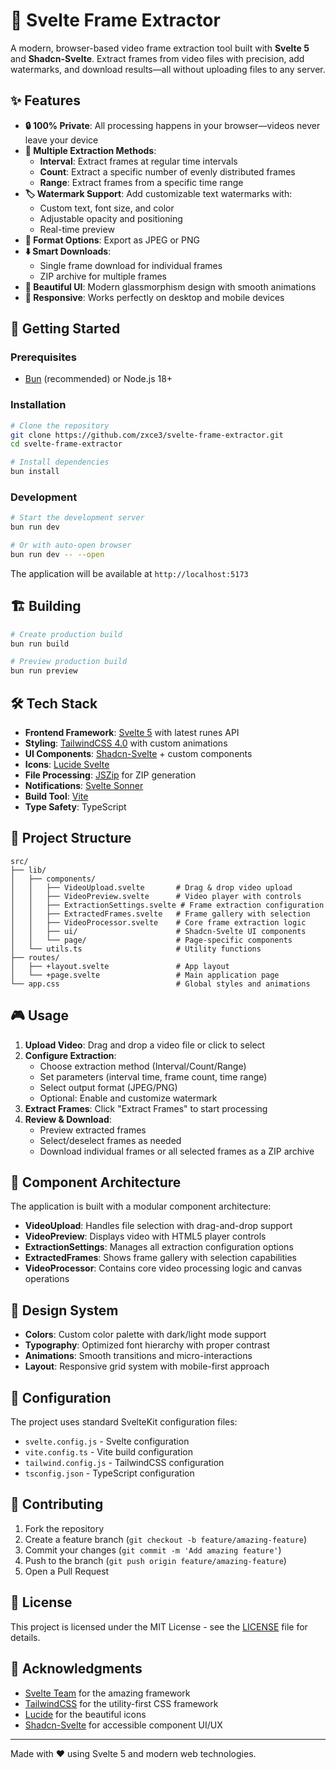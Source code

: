 # 🎥 Svelte Frame Extractor

A modern, browser-based video frame extraction tool built with **Svelte 5** and **Shadcn-Svelte**. Extract frames from video files with precision, add watermarks, and download results—all without uploading files to any server.

## ✨ Features

- **🔒 100% Private**: All processing happens in your browser—videos never leave your device
- **🎯 Multiple Extraction Methods**:
  - **Interval**: Extract frames at regular time intervals
  - **Count**: Extract a specific number of evenly distributed frames
  - **Range**: Extract frames from a specific time range
- **🏷️ Watermark Support**: Add customizable text watermarks with:
  - Custom text, font size, and color
  - Adjustable opacity and positioning
  - Real-time preview
- **📸 Format Options**: Export as JPEG or PNG
- **⬇️ Smart Downloads**: 
  - Single frame download for individual frames
  - ZIP archive for multiple frames
- **🎨 Beautiful UI**: Modern glassmorphism design with smooth animations
- **📱 Responsive**: Works perfectly on desktop and mobile devices

## 🚀 Getting Started

### Prerequisites

- [Bun](https://bun.sh/) (recommended) or Node.js 18+

### Installation

```bash
# Clone the repository
git clone https://github.com/zxce3/svelte-frame-extractor.git
cd svelte-frame-extractor

# Install dependencies
bun install
```

### Development

```bash
# Start the development server
bun run dev

# Or with auto-open browser
bun run dev -- --open
```

The application will be available at `http://localhost:5173`

## 🏗️ Building

```bash
# Create production build
bun run build

# Preview production build
bun run preview
```

## 🛠️ Tech Stack

- **Frontend Framework**: [Svelte 5](https://svelte.dev/) with latest runes API
- **Styling**: [TailwindCSS 4.0](https://tailwindcss.com/) with custom animations
- **UI Components**: [Shadcn-Svelte](https://shadcn-svelte.com/) + custom components
- **Icons**: [Lucide Svelte](https://lucide.dev/)
- **File Processing**: [JSZip](https://stuk.github.io/jszip/) for ZIP generation
- **Notifications**: [Svelte Sonner](https://svelte-sonner.vercel.app/)
- **Build Tool**: [Vite](https://vitejs.dev/)
- **Type Safety**: TypeScript

## 📁 Project Structure

```
src/
├── lib/
│   ├── components/
│   │   ├── VideoUpload.svelte       # Drag & drop video upload
│   │   ├── VideoPreview.svelte      # Video player with controls
│   │   ├── ExtractionSettings.svelte # Frame extraction configuration
│   │   ├── ExtractedFrames.svelte   # Frame gallery with selection
│   │   ├── VideoProcessor.svelte    # Core frame extraction logic
│   │   ├── ui/                      # Shadcn-Svelte UI components
│   │   └── page/                    # Page-specific components
│   └── utils.ts                     # Utility functions
├── routes/
│   ├── +layout.svelte               # App layout
│   └── +page.svelte                 # Main application page
└── app.css                          # Global styles and animations
```

## 🎮 Usage

1. **Upload Video**: Drag and drop a video file or click to select
2. **Configure Extraction**:
   - Choose extraction method (Interval/Count/Range)
   - Set parameters (interval time, frame count, time range)
   - Select output format (JPEG/PNG)
   - Optional: Enable and customize watermark
3. **Extract Frames**: Click "Extract Frames" to start processing
4. **Review & Download**: 
   - Preview extracted frames
   - Select/deselect frames as needed
   - Download individual frames or all selected frames as a ZIP archive

## 🌟 Component Architecture

The application is built with a modular component architecture:

- **VideoUpload**: Handles file selection with drag-and-drop support
- **VideoPreview**: Displays video with HTML5 player controls
- **ExtractionSettings**: Manages all extraction configuration options
- **ExtractedFrames**: Shows frame gallery with selection capabilities
- **VideoProcessor**: Contains core video processing logic and canvas operations

## 🎨 Design System

- **Colors**: Custom color palette with dark/light mode support
- **Typography**: Optimized font hierarchy with proper contrast
- **Animations**: Smooth transitions and micro-interactions
- **Layout**: Responsive grid system with mobile-first approach

## 🔧 Configuration

The project uses standard SvelteKit configuration files:

- `svelte.config.js` - Svelte configuration
- `vite.config.ts` - Vite build configuration  
- `tailwind.config.js` - TailwindCSS configuration
- `tsconfig.json` - TypeScript configuration

## 🤝 Contributing

1. Fork the repository
2. Create a feature branch (`git checkout -b feature/amazing-feature`)
3. Commit your changes (`git commit -m 'Add amazing feature'`)
4. Push to the branch (`git push origin feature/amazing-feature`)
5. Open a Pull Request

## 📄 License

This project is licensed under the MIT License - see the [LICENSE](LICENSE) file for details.

## 🙏 Acknowledgments

- [Svelte Team](https://svelte.dev/) for the amazing framework
- [TailwindCSS](https://tailwindcss.com/) for the utility-first CSS framework
- [Lucide](https://lucide.dev/) for the beautiful icons
- [Shadcn-Svelte](https://shadcn-svelte.com/) for accessible component UI/UX

---

Made with ❤️ using Svelte 5 and modern web technologies.
